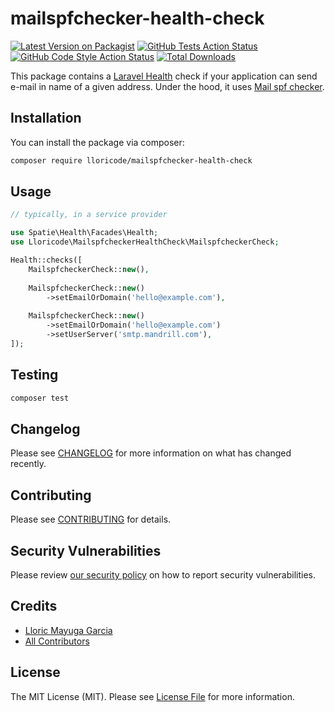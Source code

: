 
# mailspfchecker-health-check

[![Latest Version on Packagist](https://img.shields.io/packagist/v/lloricode/mailspfchecker-health-check.svg?style=flat-square)](https://packagist.org/packages/lloricode/mailspfchecker-health-check)
[![GitHub Tests Action Status](https://img.shields.io/github/workflow/status/lloricode/mailspfchecker-health-check/run-tests?label=tests)](https://github.com/lloricode/mailspfchecker-health-check/actions?query=workflow%3Arun-tests+branch%3Amain)
[![GitHub Code Style Action Status](https://img.shields.io/github/workflow/status/lloricode/mailspfchecker-health-check/Fix%20PHP%20code%20style%20issues?label=code%20style)](https://github.com/lloricode/mailspfchecker-health-check/actions?query=workflow%3A"Fix+PHP+code+style+issues"+branch%3Amain)
[![Total Downloads](https://img.shields.io/packagist/dt/lloricode/mailspfchecker-health-check.svg?style=flat-square)](https://packagist.org/packages/lloricode/mailspfchecker-health-check)

This package contains a [Laravel Health](https://spatie.be/docs/laravel-health) check if your application can send e-mail in name of a given address.
Under the hood, it uses [Mail spf checker](https://github.com/dietercoopman/mailspfchecker).

## Installation

You can install the package via composer:

```bash
composer require lloricode/mailspfchecker-health-check
```

## Usage

```php
// typically, in a service provider

use Spatie\Health\Facades\Health;
use Lloricode\MailspfcheckerHealthCheck\MailspfcheckerCheck;

Health::checks([
    MailspfcheckerCheck::new(),
    
    MailspfcheckerCheck::new()
        ->setEmailOrDomain('hello@example.com'),
        
    MailspfcheckerCheck::new()
        ->setEmailOrDomain('hello@example.com')
        ->setUserServer('smtp.mandrill.com'),
]);
```

## Testing

```bash
composer test
```

## Changelog

Please see [CHANGELOG](CHANGELOG.md) for more information on what has changed recently.

## Contributing

Please see [CONTRIBUTING](CONTRIBUTING.md) for details.

## Security Vulnerabilities

Please review [our security policy](../../security/policy) on how to report security vulnerabilities.

## Credits

- [Lloric Mayuga Garcia](https://github.com/lloricode)
- [All Contributors](../../contributors)

## License

The MIT License (MIT). Please see [License File](LICENSE.md) for more information.

